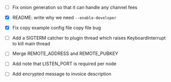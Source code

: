 - [ ] Fix onion generation so that it can handle any channel fees

- [x] README: write why we need `--enable-developer`

- [x] Fix copy example config file copy file bug

- [ ] Add a SIGTERM catcher to plugin thread which raises KeyboardInterrupt to kill main thread

- [ ] Merge REMOTE_ADDRESS and REMOTE_PUBKEY

- [ ] Add note that LISTEN_PORT is required per node

- [ ] Add encrypted message to invoice description


